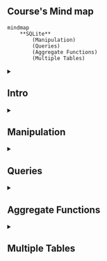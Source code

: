 ## Course's Mind map

```mermaid
mindmap
	**SQLite**
		(Manipulation)
		(Queries)
		(Aggregate Functions)
		(Multiple Tables)
```

<details>
	<summary><h2>Intro</h2></summary>
	
 ### What is SQLite

  #### SQLite é um moto de banco de dados. Ele permite usuários interagir com um banco de dados relacional. Em SQLite, o banco de dados é armazenado em um único arquivo. Esse fato permite uma grande acessibilidade: copiar um banco de dados não é mais complicado do que copiar um arquivo qualquer.

<br>

 ### Drawbacks To SQLite

  #### A sua característica de ser portável o faz uma escolha ruim para quando muito usuários estão atualizando a tabela ao mesmo tempo (para manter integridade, somente um usuário por vez pode alterar a tabela). Ele também não oferece tantas funcionalidades quantos outros motores de banco de dados. Por último, SQLite não valida tipo de dados: onde muito bancos de dados rejeitariam dados que não estão conforme o esquema da tabela, SQLite permite a usuários armazenar dados de qualquer tipo em qualquer coluna.

<br>

 ### Uses for SQLite

  #### Mesmo considerando os pontos negativos. Os benefícios de ser capaz de acessar e manipular um banco de dados sem envolver uma aplicação servidor são enormes. SQLite é usado mundialmente onde faz sentido armazenar o banco de dados no mesmo dispositivo da aplicação.

<br>

 ### Introduction to SQL

  #### SQL, Structured Query Language, é uma linguagem de programação projetada para gerenciar dados armazenados em um banco de dados relacional. Os comando cobertos nesse curso utiliza SQLite Relational Database Management System.

<br>

 ### Relational Database

  #### Um banco de dados relacional é um banco de dados que organiza informação em uma ou mais tabelas. Uma tabela é uma coleção de dados organizados em linhas e colunas. Tabelas são também conhecidas como relações. Uma coluna é um conjunto de características de um tipo particular. Uma linha é um registro único em uma tabela.

</details>

<details>
	<summary><h2>Manipulation</h2></summary>

```mermaid
mindmap
**Manipulation**
	(CREATE)
	(INSERT INTO)
	(SELECT)
	(ALTER)
	(UPDATE)
	(DELETE)
	(Constraints)
```

 ### Statements

  #### O código abaixo é uma declaração. Uma declaração é um texto que banco de dados reconhece como um comando válido. Declarações sempre terminam con ponto e vírgula.

```sql
CREATE TABLE table_name
(
   column_1 data_type, 
   column_2 data_type, 
   column_3 data_type
);
```

   ##### 1. <code>CREATE TABLE</code> é um comando. Comandos performam tarefas específicas em SQL. Por convenção, comando são escritos em caxa-alta.
   ##### 2. <code>table_name</code> se refere ao nome da tabela o qual o comando se aplica.
   ##### 3. <code>column_1 data_type, column_2 data_type, column_3 data_type</code> são parâmetros. Parâmetros são uma lista de colunas, tipos de dados ou valores passados para um comando como um argumento.

<br>


 ### CREATE

  #### Declarações <code>CREATE</code> nos permite criar uma nova tabela em um banco de dados. Você pode usar <code>CREATE</code> a qualquer momento para criar uma nova tabela do princípio.

```sql
CREATE TABLE celebs
(
   id INTEGER, 
   name TEXT, 
   age INTEGER
);
```

   ##### 1. <code>CREATE TABLE</code> é um comando que conta ao SQL que você quer criar uma nova tabela
   ##### 2. <code>celebs</code> é o nome da tabela;
   ##### 3. <code>(id INTEGER, name TEXT, age INTEGER)</code> é uma lista de parâmetros definindo cada coluna ou atributo na table e seu tipo de dado.

- <code>id</code> é a primeira coluna da tabela e armazena valores do tipo <code>INTEGER</code>.
- <code>name</code> é a segundo coluna e armazena valores do tipo <code>TEXT</code>.
- <code>age</code> é a terceira coluna e armazena valores do tipo <code>INTEGER</code>.

<br>


 ### INSERT

  #### A declaração <code>INSERT</code> insere uma nova linha na coluna. Nós podemos usar esse comando sempre que for necessário adicionar novas linhas.

```sql
INSERT INTO celebs (id, name, age) 
VALUES (1, 'Justin Bieber', 29);
```

   ##### 1. <code>INSERT INTO</code> é o comando que adiciona os dados a uma especificada coluna.
   ##### 2. <code>VALUES</code> é comando que indica os valores que estão sendo inseridos para cada coluna na ordem criada.

<br>


 ### SELECT

  #### A declaração <code>SELECT</code> é utilizada para recuperar dados de uma banco de dados.

```sql
SELECT name FROM celebs;
```

   ##### 1. <code>SELECT</code> é o comando que indica que essa declaração é uma consulta.
   ##### 2. <code>FROM celebs</code> especifica o nome da tabela da qual os dados foram consultados.

<br>


```sql
SELECT * FROM celebs;
```

   ##### <code>*</code> é um caractere coringa especial que estivemos usando até então. Ele nos permite selecionar toda coluna em uma tabela sem ter que nomear cada uma individualmente.

<br>


 ### ALTER

  #### A declaração <code>ALTER TABLE</code> juntamente com <code>ADD COLUMN</code>, <code>RENAME TO</code> e <code>DROP</code> permitem alterar a estrutura de uma tabela.

```sql
ALTER TABLE celebs 
ADD COLUMN twitter_handle TEXT;
```

   ##### 1. <code>ALTER TABLE</code> é o comando que permite você fazer mudanças específicas.
   ##### 2. <code>ADD COLUMN</code> é o comando que permite você adicionar coluna.
   ##### 3. <code>RENAME TO</code> é o comando que permite alterar o nome de uma tabela ou coluna;
   ##### 4. <code>DROP</code> é o comando que permite excluir uma coluna de um tabala;

```sql
ALTER TABLE celebs
RENAME TO celebrities;
```
   ##### Alterando nome da tabela

```sql
ALTER TABLE celebs
RENAME expenses TO cost; 
```
   ##### Alterando nome da coluna

```sql
ALTER TABLE celebrities
DROP COLUMN cost;
```
   ##### Excluindo a coluna cost

<br>


 ### UPDATE

  #### A declaração <code>UPDATE SET</code> permite editar uma linha de uma coluna da tabela com um novo valor que for passado para a declaração.

```sql
UPDATE celebs SET twitter_handle = '@taylorswift13' WHERE id = 4; 
```

   ##### 1. <code>UPDATE</code> é o comando que edita uma linha da tabela.
   ##### 2. <code>SET</code> é o comando que especifica a coluna e depois o parâmetro (entre aspas ou não a depender do tipo de dado) que ficará no lugar do anterior.
   ##### 3. <code>WHERE</code> é comando que especifica qual linha da coluna selecionada será alterada se o parâmetro for verdadeiro. Apesar de não ser necessário para o restante do comando funcionar, se não for acrescentado, todas as linhas da coluna possuirão o mesmo valor passado como parâmetro. Por isso mesmo, é necessária a utilização de um valor que seja único para cada linha da tabela.

<br>


 ### DELETE

  #### A declaração <code>DELETE FROM</code> apaga uma ou mais linhas de uma tabela.

```sql
DELETE FROM celebs 
WHERE twitter_handle IS NULL;
```

   ##### 1. <code>DELETE FROM</code> é o comando que permite deletar uma ou mais linhas de uma tabela.
   ##### 2. <code>WHERE</code> especifica uma ou mais linhas que serão deletadas conforme o parâmetro for verdadeiro.
   ##### 3. <code>IS NULL</code> é o parâmetro que será analisado com verdadeiro ou não.

<br>


 ### Constraints

  #### As restrições são utilizadas para informar ao sistema de banco de dados que certas colunas possuem características adicionais e que essas características devem ser seguidas.

```sql
CREATE TABLE celebs
(
   id INTEGER PRIMARY KEY, 
   name TEXT UNIQUE,
   date_of_birth TEXT NOT NULL,
   date_of_death TEXT DEFAULT 'Not Applicable'
);
```

   ##### 1. <code>PRIMARY KEY</code> é a restrição que define uma coluna da tabela como o identificador universal da própria tabela e que não pode ser repetido. Somente é permitida uma restrição dessa por tabela.
   
   ##### 2. <code>UNIQUE</code> é a restrição que diz que determinada linha de uma coluna deve ter valor único. Tem semelhança com <code>PRIMARY KEY</code>, mas possui a mesma função.
   
   ##### 3. <code>NOT NULL</code> é a restrição que impede a inserção de nova linha em branco na coluna em questão que sejam em branco.
   
   ##### 4. <code>DEFAULT</code> é a restrição que declara outro valor padrão caso, na hora de inserção de uma nova linha, esse valor esteja em branco

<br>

</details>


<details>
	<summary><h2>Queries</h2></summary>

```mermaid
mindmap
	**Queries**
		(SELECT)
		(AS)
		(DISTINCT)
		(WHERE)
		(LIKE)
		(IS NULL)
		(BETWEEN)
		(AND / OR)
		(ORDER BY)
		(LIMIT)
		(CASE)
```

 ### Introduction
 
  #### Um dos principais propósitos de uma linguagem SQL é recuperar informação armazenada no banco de dados. Isso é comumente conhecido como consulta. Consultas permitem-nos comunicar com um banco de dados perguntando e ele devolvendo um conjunto de resultados com dados relevantes.

```sql
SELECT * FROM movies;
```

<br>

 
 ### SELECT
 
  #### Anteriormente, nós aprendemos que o comando <code>SELECT</code> é usado toda vez que você quer consultar dados de um banco de dados. O <code>*</code> significa que todas as colunas da tabela <code>movies</code> serão recuperadas. Suponha que nós estamos somente interessados em duas das colunas. Nós podemos selecionar colunas individualmente pelos seus nomes.

```sql
SELECT column1, column2 FROM table_name;
```

<br>


### AS

  #### <code>AS</code> é a declaração que permite modificar o nome da coluna somente na hora da exibição, mas não modificar de fato na tabela. Está mais para um recurso visual. Ademais, cada coluna pode ter seu nome modificado na consultado individualmente. 

```sql
SELECT name AS 'Titles'
FROM movies;
```

   ##### 1. No caso acima, ao invés de exibir name será exibido Titles.

```sql
SELECT name AS 'Titles', year AS 'Ano de lançamento'
FROM movies;
```

   ##### 1. No caso acima, ao invés de exibir name e year será exibido Titles e Ano de Lançamento.

<br>


 ### DISTINCT

  #### A declaração <code>DISTINCT</code> é utilizado para exibir linhas de uma coluna que possuem valores não repetidos.

```sql
SELECT DISTINCT year FROM movies;
```

   ##### 1. No caso acima, todas as linhas onde a coluna year possui valores distintos.

<br>


 ### WHERE

  #### <code>WHERE</code> é a declaração que especifica qual linha (ou linhas) da coluna selecionada será alterada se o parâmetro seguinte for verdadeiro.

```sql
SELECT * FROM movies WHERE year > 1999;
```

   ##### 1. Podem ser utilizados os seguintes operadores relacionais em conjunto com <code>WHERE</code>:

- <code>=</code>: igual a
- <code>!=</code>: diferente de
- <code>></code>: maior que
- <code><</code>: menor que
- <code>>=</code>: maior ou igual a
- <code><=</code>: menor ou igual a

<br>


 ### LIKE
 
  ##### O comando <code>LIKE</code> é utilizado em conjunção com <code>SELECT FROM</code> e <code>WHERE</code> para filtrar os dados de uma coluna semelhante ao parâmetro.

```sql
SELECT * FROM movies WHERE name LIKE 'A%';

SELECT * FROM movies WHERE name LIKE '%A';

SELECT * FROM movies WHERE name LIKE '%man%';

SELECT * FROM movies WHERE name LIKE 'B%A';
```

   ##### 1. Utilizando o caractere coringa <code>%</code> no _início_ do parâmetro, o comando vai procurar qualquer linha que começe com a letra 'A' ou 'a', tanto na forma caixa-alta ou caixa-baixa. É possível buscar por linhas com terminem com mais de um caractere.
   
   ##### 2. Utilizando o caractere coringa <code>%</code> no _final_ do parâmetro, o comando vai procurar qualquer linha que termine com a letra 'A' ou 'a', tanto na forma caixa-alta ou caixa-baixa. É possível buscar por linhas com terminem com mais de um caractere.
   
   ##### 3. Utilizando o caractere coringa <code>%</code> no _início e fim_ do parâmetro, o comando vai procurar qualquer linha que contenha o texto 'man', tanto na forma caixa-alta ou caixa-baixa.
   
   ##### 4. Utilizando o caractere coringa <code>%</code> no _meio_ do parâmetro, o comando vai procurar qualquer linha que começe com 'B' e termine com 'A', tanto na forma caixa-alta ou caixa-baixa.

<br>


 ### NULL (IS NULL, IS NOT NULL)
 
  #### Esse comando serve para identificar se determinada linha de uma coluna possui ou não o valor em branco, ou nulo que não passado no momento de inserção dos dados.

```sql
SELECT name FROM movies WHERE imdb_rating IS NOT NULL;

SELECT name FROM movies WHERE genre IS NULL;
```
   ##### 1. Com o primeiro comando do código acima vão ser exibidas a linhas da coluna imd_rating que não sejam nulas.
   ##### 2. Com o segundo comando do código acima vão ser exibidas a linhas da coluna genre que sejam nulas.


<br>

 
 ### BETWEEN

   ##### Essa declaração serve para consultar valores que estejam no alcance delimitado pela consulta, utilizando sempre o comando <code>WHERE</code> para auxiliar quais dados buscar. Quando do uso, o comportamento desse comando é diferente de letras para números.

```sql
SELECT * FROM movies WHERE year BETWEEN 1990 AND 1999;
```

   ##### Irá pesquisar os anos de 1990 até 1999 inclusive

<br>

```sql
SELECT * FROM movies WHERE name BETWEEN 'A' AND 'J';
```

   ##### Irá pesquisar os nomes dos filmes que comecem entre A e J não inclusivo, ou seja, até a letra I

<br>

```sql
SELECT * FROM movies WHERE year < 1985;
```

   ##### Também é possível utilizar operadores relacionais no lugar do comando <code>BETWEEN</code>. O código acima irá retornar todos os filmes com o ano de lançamento menor que 1985

<br>

 ### AND e OR

<p>Assim como na programação, é possível fazer comparações lógicas entre condições na linguagem SQL. Quando utilizando <code>AND</code> somente é feita a consulta quando as duas condições são verdadeiras. Quando <code>OR</code> basta que apena uma das condições seja verdadeira para a consulta ser realizada.</p>

```sql
SELECT * FROM movies WHERE year BETWEEN 1990 AND 1999 AND genre = 'romance';
```

_Comparação feita entre <code>BETWEEN 1990 AND 1999</code> e <code>genre = 'romance'</code>_

<br>

```sql
SELECT * FROM movies WHERE year < 1985 OR genre = 'horror';
```

_Comparação feita entre <code>year < 1985</code> ou <code>genre = 'horror'</code>_

<br>


 ### ORDER BY
 
  #### Esse comando é utilizado para ordenar as linhas da tabela através do uso de uma coluna como referência. Utilize os comandos <code>ASC</code> para ordenação ascendente e <code>DESC</code> para ordenação descendente. Por padrão a ordenação é feita do menor para o maior, seja número ou texto.

```sql
SELECT * FROM movies ORDER BY name;
```

   ##### Nesse caso, as linhas serão ordenadas em ordem alfabética

<br>

```sql
SELECT * FROM movies WHERE imdb_rating > 8 ORDER BY year DESC;
```

   ##### Note que o <code>ORDER BY</code> vem depois de <code>WHERE</code> (se estiver presente)

<br>

```sql
SELECT * FROM movies WHERE year BETWEEN 1990 AND 1999 AND genre = 'romance' ORDER BY year;
```

  #### É possível aplicar ordem após condições

<br>


 ### LIMIT

   ##### Possui a função de limitar a quantidade de linhas que serão buscadas na consulta.

```sql
SELECT * FROM movies WHERE imdb_rating > 8 LIMIT 10;
```

   ##### É possível utilizar com ou sem outros comandos de consulta.

<br>


 ### CASE

   ##### Essa declaração permite criar uma avaliação de múltiplas condições de maneira mais organizada. E permite, também, nova ação caso seja verdadeira tal condição. Entre o comando <code>WHEN</code> e <code>THEN</code> é possível diferentes tipos de condições. Em teoria, não há limite para quais combinações, porém, cuidado, pois elas podem ficar redundantes.

```sql
SELECT name,

CASE

  WHEN imdb_rating > 8 THEN 'Above average'

  WHEN imdb_rating > 9 THEN 'Crazy shit'

  WHEN imdb_rating > 6 THEN 'Good at best'

  ELSE 'Dumpster fire'

END AS 'Notinhas'

FROM movies;
```

   ##### 1. <code>CASE</code> é utilizado para criar múltiplas condições. 
   ##### 2. <code>WHEN</code> é a condição utilizada para avaliar se um conjunto de comparações lógicas são verdadeiras.
   ##### 3. <code>THEN</code> caso seja a comparação verdadeira, retorne alguma informação na coluna adicional.
   ##### 4. <code>ELSE</code> caso nenhuma comparação lógica seja verdadeira, retorne a consulta com a alguma informação na coluna adicional.
   ##### 5. <code>END</code> declaração utilizada para dar fim às múltiplas condições iniciada pelo <code>CASE</code> e dar nome à coluna adicional que irá retornar as informações.

<br>


</details>


<details>
	<summary><h2>Aggregate Functions</h2></summary>

 ```mermaid
mindmap
	**Aggregate functions**
		(COUNT)
		(SUM)
		(MAX / MIN)
		(AVG)
		(ROUND)
		(GROUP BY)
		(HAVING)
```

  #### Funções agregadores são utilizadas no SQL para dar dinamismo à linguagem e fornecer mais do que apenas definição, manipulação e extração de dados, por operações matemáticas.

 <br>
 
 ### COUNT

  #### O comando <code>COUNT</code> é utilizado para fazer a contagem de quantas linhas (incluindo linhas com valores nulos) há em uma tabela, ao utilizar o caractere <code>*</code> como argumento. Se for utilizado o nome de uma coluna, a contagem será feita somente com linhas que não possuírem valores nulos.

 ```sql
SELECT COUNT(*) FROM table_name;

SELECT COUNT(column_name) FROM table_name;
 ```

<br>

 ### SUM
 
  #### O comando <code>SUM</code> é utilizado para somar todos os valores da coluna que for informada no argumento da consulta.

```sql
SELECT SUM(downloads) FROM fake_apps;
```

<br>

 ### MAX / MIN
 
  #### Os comandos <code>MAX</code> e <code>MIN</code> retornam os maiores e menores valores da coluna que for informada no argumento da consulta.

```sql
SELECT MAX(downloads) FROM fake_apps;

SELECT MIN(downloads) FROM fake_apps;
```

<br>

 ### AVG
 
  #### O comando <code>AVG</code> retorna a média dos valores da coluna que for informada no argumento da consulta.

```sql
SELECT AVG(downloads) FROM fake_apps;
```

<br>

 ### ROUND

  #### O comando <code>ROUND</code> é utilizado para aplicar dupla precisão aos números. Ele possui dois argumentos: o primeiro é a coluna que possui os valores e o segundo é o número de casas decimais.

```sql
SELECT ROUND(price, 2) FROM fake_apps;
```

```sql
SELECT ROUND(AVG(price), 2) FROM fake_apps;
```
   ##### 1. O código logo acima faz com que um dos parâmetros do comando <code>ROUND</code> seja a média de preço, utilizando o comando <code>AVG</code>. O segundo argumento é quantidade casas decimais.

<br>

 ### GROUP BY

  #### O comando <code>GROUP BY</code> é utilizado para agrupar resultados de consultas feitas em uma ou mais coluna utilizando as próprias funções agregadoras. A função dele é arranjar a consulta de dados idênticos em grupos.

```sql
SELECT AVG(imdb_rating)
FROM movies
WHERE year = 1999;

SELECT AVG(imdb_rating)
FROM movies
WHERE year = 2000;

SELECT AVG(imdb_rating)
FROM movies
WHERE year = 2001;
```

   ##### 1. Exemplo sem <code>GROUP BY</code>.

```sqlite
SELECT year, AVG(imdb_rating) FROM movies GROUP BY year;
```

   ##### 2. Exemplo com <code>GROUP BY</code>: o código acima retorna a coluna <code>year</code> e uma coluna da média das notas agrupadas por cada ano.

```sql
SELECT imdb_rating, COUNT(*) FROM movies GROUP BY imdb_rating;
```

   ##### 3. Exemplo com <code>GROUP BY</code>: o código acima irá retornar quantas vezes uma nota se repete no banco de dados. Ou seja, cada vez que a nota aparecer no banco de dados ela será computada. Por exemplo, se houverem 10 notas 4.2 elas serão agrupadas (não somadas) numa só nota e contadas quantas vezes essa nota (e outras) se repetem.

<br>

 ### Column references
 
  #### É possível também utilizar números ao invés dos nomes das colunas para referenciar os agrupamentos e ordenamentos numa consulta.

```sql
SELECT COUNT(*) AS 'total_movies', rating FROM movies GROUP BY 2 ORDER BY 1;
```

  ##### 1. No código acima, <code>GROUP BY 2</code> está referenciando a segunda coluna da consulta <code>rating</code>, já <code>ORDER BY 1</code> está referenciando a primeira coluna da consulta <code>COUNT(*) AS 'total_movies'</code>.

<br>

 ### HAVING

  #### O comando <code>HAVING</code> é utilizado para filtrar resultados, semelhante em parte ao comando <code>WHERE</code>. Porém, ao invés de filtras linhas, ele filtra grupos, os mesmos grupos criados pelo comando <code>GROUP BY</code>.

```sql
SELECT year, COUNT(*) FROM movies GROUP BY 1 HAVING COUNT(*) > 2;
```

  ##### 1. No código acima, irá retornar year, e a contagem de quantos filmes tiveram por ano, contanto que seja maior que 2. Ou seja, filtrando o resultado das funções agregadas maiores que 2; 


</details>


<details>
	<summary><h2>Multiple Tables</h2></summary>

```mermaid
mindmap
	**Multiple tables**
  (JOIN / INNER JOIN)
  (LEFT JOIN)
  (CROSS JOIN)
  (UNION)
  (WITH)
```

 ### JOIN

  #### O comando <code>JOIN</code> é utilizado fundamentalmente para unir tabelas num banco de dados a partir de um ou mais valores em comum. Para isso, é necessário ser feito o uso das restrições <code>PRIMARY KEY</code> e <code>FOREIGN KEY</code>. Esse comando possibilita uma análise dos dados minimamente relevante.

```sql
SELECT * FROM orders JOIN customers ON orders.customer_id = customers.customer_id;
```

   ##### 1. <code>SELECT * FROM orders</code> inicia a consulta a partir da tabela <code>orders</code>.
   ##### 2. <code>JOIN customers</code> faz a união da tabela <code>orders</code> com a tabela da tabela <code>customers</code>. O comando <code>INNER JOIN</code> é o comportamento padrão, quando somente <code>JOIN</code>.
   ##### 3. <code>ON orders.customer_id = customers.customer_id</code> essa união/junção será baseada na igualdade entre os valores das colunas comparadas das duas tabelas. Caso não haja total igualdade, a consulta não será feita.

```sql
SELECT orders.order_id, customers.customer_name FROM orders
    INNER JOIN customers ON orders.customer_id = customers.customer_id;
```

   ##### 1. É possível também referenciar as colunas das tabelas utilizando o nome da tabela, o caractere <code>.</code> e o nome da coluna.
   ##### 2. Esse tipo de referência também evita ambiguidade no momento da consulta, pois destaca a qual tabela pertence determinada coluna: <code>orders.customer_id</code> e <code>customers.customer_id</code> possuem colunas com o mesmo nome.

```sql
SELECT subscriptions.description AS 'Categoria',

    COUNT(*) AS 'Quantidade magazines compradas por categoria',
    
    ROUND(AVG(subscriptions.price_per_month), 2) AS 'Média de preço',
        
    ROUND(AVG(subscriptions.subscription_length), 2) AS 'Duração média da inscrição',
        
    SUM(subscriptions.price_per_month) AS 'Receita Anual total por categoria',
        
    SUM(subscriptions.price_per_month) / 12 AS 'Receita mensal total por categoria'

FROM orders JOIN subscriptions ON orders.subscription_id = subscriptions.subscription_id GROUP BY 1;
```

   ##### 1. É possível também utilizar funções agregadoras na junção das consultas, juntamente com referências. Nesse exemplo o <code>GROUP BY</code> poderia ser agrupado por <code>subscriptions.description</code> que teria o mesmo resultado. Se for por número, será conforme a ordem das colunas. As primeiras colunas serão da tabela consultada, depois a tabela unida e por fim a coluna com a contagem.

<br>

 ### LEFT JOIN

  #### Semelhante ao comando <code>JOIN</code>, o comando <code>LEFT JOIN</code> faz a junção/união de duas tabelas ou mais. Porém, esse comando permite manter na consulta as linhas da tabela primária (*LEFT*) mesmo que não haja correspondentes na tabela secundária (*RIGHT*). Ou seja, mesmo que a condição <code>JOIN ON</code> não seja verdadeira.

```sql
SELECT * FROM newspaper LEFT JOIN online ON newspaper.id = online.id;
```

   ##### 1. Nessa consulta, as linhas e colunas da tabela <code>newspaper</code> serão mantidas na consulta mesmo não havendo a mesma quantidade de linhas e colunas correspondentes na tabela <code>online</code>.
   ##### 2. Dessa maneira, algumas linhas da tabela <code>online</code> estarão com valores nulos.

```sql
SELECT * FROM newspaper LEFT JOIN online ON newspaper.id = online.id WHERE online.id IS NULL;
```

   ##### 1. Nesse caso, somente serão exibidos as linhas que possuem os valores nulos na tabela <code>online</code>.

<br>

 ### Primary Key vs. Foreign Key

  #### Os dois modos mais utilizados para criar relações entre tabelas dentro um banco de dados SQL é utilizando as restrições <code>PRIMARY KEY</code> e <code>FOREIGN KEY</code>. Com essas restrições é possível relacionar diretamente múltiplas tabelas simultâneamente, criando assim um banco de dados conciso e consistente. Geralmente, essas e outras restrições são aplicadas na criação de uma tabela. Porém, poder ser modificadas com o comando <code>ALTER TABLE</code>.

   ##### 1. <code>PRIMARY KEY</code> é a restrição que define uma coluna da tabela como o identificador universal da própria tabela e que não pode ser repetido. Somente é permitida uma restrição dessa por tabela.

   ##### 2. <code>FOREIGN KEY</code> é a restrição que faz referência a uma <code>PRIMARY KEY</code> em outra tabela. Ou seja, toda <code>FOREIGN KEY</code> é antes uma <code>PRIMARY KEY</code> criada em outra tabela.

<br>

 ### CROSS JOIN

  #### O comando <code>CROSS JOIN</code> é utilizado para combinar todas as colunas e linhas de uma tabela com outra tabela sem qualquer restrição. 

```sql
SELECT * FROM newspaper CROSS JOIN months;
```

   ##### 1. Nesse caso acima, todas as colunas da tabela <code>newspaper</code> serão combinadas com todas as colunas da tabela <code>online</code>. Dessa forma, é possível fazer múltiplas combinações de consulta.

```sql
SELECT COUNT(*) AS 'Q° de assinaturas iniciadas por mês',
CASE

  WHEN start_month = 1 THEN 'Janeiro'
  WHEN start_month = 2 THEN 'Fevereiro'
  WHEN start_month = 3 THEN 'Março'
  WHEN start_month = 4 THEN 'Abril'
  WHEN start_month = 5 THEN 'Maio'
  WHEN start_month = 6 THEN 'Junho'
  WHEN start_month = 7 THEN 'Julho'
  WHEN start_month = 8 THEN 'Agosto'
  WHEN start_month = 9 THEN 'Setembro'
  WHEN start_month = 10 THEN 'Outubro'
  WHEN start_month = 11 THEN 'Novembro'
  WHEN start_month = 12 THEN 'Dezembro'

  ELSE 'NULO'

END 'Mês'

FROM newspaper GROUP BY 2 ORDER BY start_month;
```

   ##### 1. Também seria possível selecionar somente algumas colunas e/ou utilizar funções agregadoras.

<br>

 ### UNION

  #### O comando <code>UNION</code> é utilizado para unir consultas individuais de tabelas distintas numa só consulta.

```sql
SELECT * FROM newspaper UNION  SELECT * FROM online;
```

   ##### 1. As tabelas criadas na consulta precisam ter o mesmo número de linhas e colunas.
   ##### 2. As colunas devem ter os mesmo tipos de dados e na mesma ordem semelhante à primeira tabela.

```sql
SELECT start_month AS 'Mês de Início', COUNT(*) AS 'Q°' FROM newspaper GROUP BY 1

UNION

SELECT start_month, COUNT(*) FROM online GROUP BY 1;
```

   ##### 1. No código acima será retornado quantas inscrições foram iniciadas em cada mês nas duas tabelas.
   ##### 2. No caso de renomeação das colunas utilizando <code>AS</code>, basta que a primeira parte da consulta seja alterada, aplicando o efeito na segunda parte em diante.

<br>


 ### WITH

  #### O comando <code>WITH</code> é utilizado para criar uma tabela temporária e armazenar esses dados também de maneira temporária, de modo que esses dados sejam utilizados em conjunção com outra tabela permanente dentro do banco de dados.

```sql
WITH teste AS ( SELECT customer_id AS, COUNT(subscription_id) AS 'ola' FROM orders GROUP BY customer_id)

SELECT customer_name, teste.ola, customers.address FROM teste JOIN customers ON teste.customer_id = customers.customer_id;
```

   ##### 1. Utilizando <code>WITH teste AS</code> é possível criar uma tabela temporária utilizando uma sub-consulta que está ligada a essa tabela <code>teste</code>. Para referenciar as colunas criadas/consultadas temporariamente dessa tabela basta utilizar <code>.</code>
   ##### 2. Depois, basta escolher quais colunas da tabela temporária serão exibidas juntamente com as colunas da tabela unida. Como no final haverá uma tabela unida, não há problema em escolher colunas de tabelas distintas entre o <code>SELECT customer_name, teste.ola, customers.address</code> e <code>FROM teste</code>.
   ##### 3. Após isso, é necessário unir essa tabela com outra tabela permanente para dar prosseguimento a finalização da consulta, seja utilizando <code> JOIN</code>, <code>LEFT JOIN</code> ou <code>CROSS JOIN</code>.
   ##### 4. Vale salientar: durante toda a consulta é necessária referenciar a tabela temporária, caso contraŕio, ocorrerá um erro fatal na consulta.
   ##### 5. Ainda é possível utilizar essa tabela temporária com o comando <code>UNION</code>, e assim ter uma possibilidade a mais de uso.
</details>
